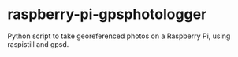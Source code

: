 # raspberry-pi-gpsphotologger
Python script to take georeferenced photos on a Raspberry Pi, using raspistill and gpsd.
